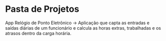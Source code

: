 # Pasta de Projetos

App Relógio de Ponto Eletrônico
-> Aplicação que capta as entradas e saídas diárias de um funcionário e calcula as horas extras, trabalhadas e os atrasos dentro da carga horária.